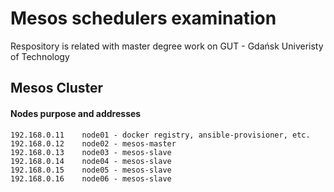 # Mesos schedulers examination

Respository is related with master degree work on GUT - Gdańsk Univeristy of Technology

## Mesos Cluster
#### Nodes purpose and addresses
```
192.168.0.11    node01 - docker registry, ansible-provisioner, etc.
192.168.0.12    node02 - mesos-master
192.168.0.13    node03 - mesos-slave
192.168.0.14    node04 - mesos-slave
192.168.0.15    node05 - mesos-slave
192.168.0.16    node06 - mesos-slave
```
